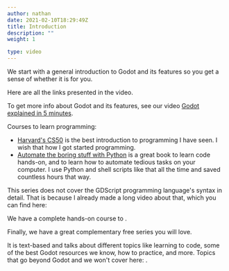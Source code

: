 ```yaml
---
author: nathan
date: 2021-02-10T18:29:49Z
title: Introduction
description: ""
weight: 1

type: video
---
```


<script>
  import { RefLink, Note, Youtube } from '$g'
</script>

<Youtube videoId="42HKCFf5Lf4"/>

We start with a general introduction to Godot and its features so you get a sense of whether it is for you.

Here are all the links presented in the video.

To get more info about Godot and its features, see our video [Godot explained in 5 minutes](https://youtu.be/KjX5llYZ5eQ).

Courses to learn programming:

- [Harvard's CS50](https://cs50.harvard.edu/x/2021/) is the best introduction to programming I have seen. I wish that how I got started programming.
- [Automate the boring stuff with Python](https://automatetheboringstuff.com/) is a great book to learn code hands-on, and to learn how to automate tedious tasks on your computer. I use Python and shell scripts like that all the time and saved countless hours that way.

This series does not cover the GDScript programming language's syntax in detail. That is because I already made a long video about that, which you can find here: <RefLink slug="a-second-post"/>

We have a complete hands-on course to <RefLink slug="a-second-post"/>.

Finally, we have a great complementary free series you will love. 

It is text-based and talks about different topics like learning to code, some of the best Godot resources we know, how to practice, and more. Topics that go beyond Godot and we won't cover here: <RefLink slug="a-second-post"/>.
